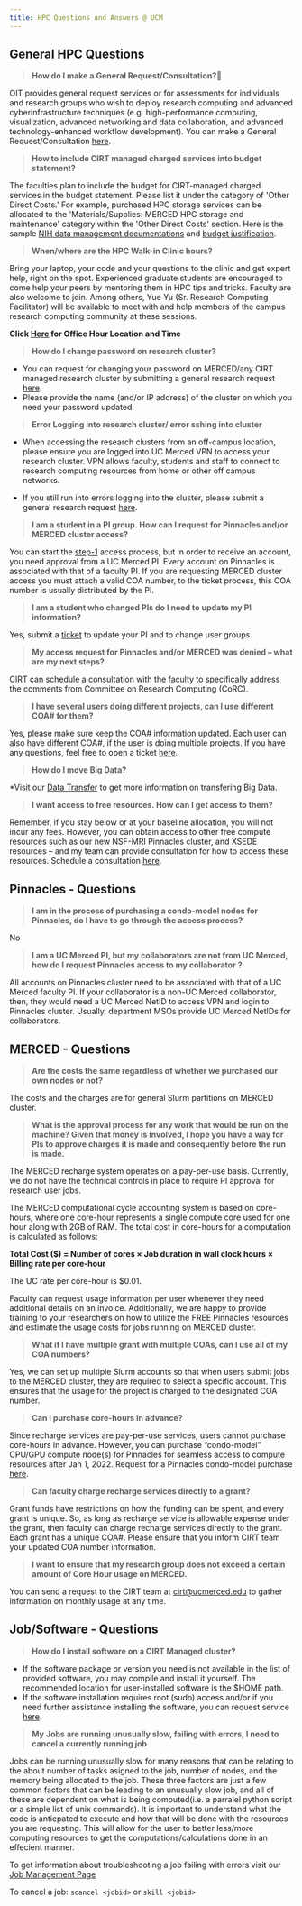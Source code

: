 ```yaml
---
title: HPC Questions and Answers @ UCM 
---
```


## General HPC Questions

> __How do I make a General Request/Consultation?🤔__

OIT provides general request services or for assessments for individuals and research groups who wish to deploy research computing and advanced cyberinfrastructure techniques (e.g. high-performance computing, visualization, advanced networking and data collaboration, and advanced technology-enhanced workflow development).
You can make a General Request/Consultation [here](https://ucmerced.service-now.com/servicehub?id=public_kb_article&sys_id=3c3ee9ff1b67a0543a003112cd4bcb13&form_id=06da3f8edbfc08103c4d56f3ce9619f4).


> __How to include CIRT managed charged services into budget statement?__

The faculties plan to include the budget for CIRT-managed charged services in the budget statement. Please list it under the category of 'Other Direct Costs.' For example, purchased HPC storage services can be allocated to the 'Materials/Supplies: MERCED HPC storage and maintenance' category within the 'Other Direct Costs' section. Here is the sample <a href="./files/Budget_Justification_NIH Data_Management_And_Sharing_Justification.pdf" download="Budget_Justification_NIH Data_Management_And_Sharing_Justification.pdf">NIH data management documentations</a> and <a href="./files/Budget Justification Detailed.pdf" download="Budget Justification Detailed.pdf">budget justification</a>.

> __When/where are the HPC Walk-in Clinic hours?__

Bring your laptop, your code and your questions to the clinic and get expert help, right on the spot. Experienced graduate students are encouraged to come help your peers by mentoring them in HPC tips and tricks. Faculty are also welcome to join. Among others, Yue Yu (Sr. Research Computing Facilitator) will be available to meet with and help members of the campus research computing community at these sessions.

**Click [Here](README.md) for Office Hour Location and Time**



> __How do I change password on research cluster?__
* You can request for changing your password on MERCED/any CIRT managed research cluster by submitting a general research request [here](https://ucmerced.service-now.com/servicehub?id=public_kb_article&sys_id=3c3ee9ff1b67a0543a003112cd4bcb13&form_id=06da3f8edbfc08103c4d56f3ce9619f4).
* Please provide the name (and/or IP address) of the cluster on which you need your password updated.

>__Error Logging into research cluster/ error sshing into cluster__

* When accessing the research clusters from an off-campus location, please ensure you are logged into UC Merced VPN to access your research cluster. VPN allows faculty, students and staff to connect to research computing resources from home or other off campus networks.

* If you still run into errors logging into the cluster, please submit a general research request [here](https://ucmerced.service-now.com/servicehub?id=public_kb_article&sys_id=3c3ee9ff1b67a0543a003112cd4bcb13&form_id=06da3f8edbfc08103c4d56f3ce9619f4).

> __I am a student in a PI group. How can I request for Pinnacles and/or MERCED  cluster access?__

You can start the [step-1](https://ucmerced.service-now.com/servicehub?id=public_kb_article&sys_id=3c3ee9ff1b67a0543a003112cd4bcb13&form_id=06da3f8edbfc08103c4d56f3ce9619f4) access process, but in order to receive an account, you need approval from a UC Merced PI. Every account on Pinnacles is associated with that of a faculty PI. If you are requesting MERCED cluster access you must attach a valid COA number, to the ticket process, this COA number is usually distributed by the PI. 

> __I am a student who changed PIs do I need to update my PI information?__

Yes, submit a [ticket](https://ucmerced.service-now.com/servicehub?id=public_kb_article&sys_id=3c3ee9ff1b67a0543a003112cd4bcb13&form_id=06da3f8edbfc08103c4d56f3ce9619f4) to update your PI and to change user groups. 

> __My access request for Pinnacles and/or MERCED was denied – what are my next steps?__

CIRT can schedule a consultation with the faculty to specifically address the comments from Committee on Research Computing (CoRC).

> __I have several users doing different projects, can I use different COA# for them?__

Yes, please make sure keep the COA# information updated. Each user can also have different COA#, if the user is doing multiple projects. If you have any questions, feel free to open a ticket [here](https://ucmerced.service-now.com/servicehub?id=public_kb_article&sys_id=3c3ee9ff1b67a0543a003112cd4bcb13&form_id=06da3f8edbfc08103c4d56f3ce9619f4).


> __How do I move Big Data?__

*Visit our [Data Transfer](data_transfer.md) to get more information on transfering Big Data. 


>__I want access to free resources. How can I get access to them?__

Remember, if you stay below or at your baseline allocation, you will not incur any fees. However, you can obtain access to other free compute resources such as our new NSF-MRI Pinnacles cluster, and XSEDE resources – and my team can provide consultation for how to access these resources. Schedule a consultation [here](https://arrangr.com/sarvani/rechargemeeting).



## Pinnacles - Questions


> __I am in the process of purchasing a condo-model nodes for Pinnacles, do I have to go through the access process?__

No

>__I am a UC Merced PI, but my collaborators are not from UC Merced, how do I request Pinnacles access to my collaborator ?__

All accounts on Pinnacles cluster need to be associated with that of a UC Merced faculty PI. If your collaborator is a non-UC Merced collaborator, then, they would need a UC Merced NetID to access VPN and login to Pinnacles cluster. Usually, department MSOs provide UC Merced NetIDs for collaborators.


## MERCED - Questions

>__Are the costs the same regardless of whether we purchased our own nodes or not?__

The costs and the charges are for general Slurm partitions on MERCED cluster. 

> __What is the approval process for any work that would be run on the machine? Given that money is involved, I hope you have a way for PIs to approve charges it is made and consequently before the run is made.__

The MERCED recharge system operates on a pay-per-use basis. Currently, we do not have the technical controls in place to require PI approval for research user jobs.
 
The MERCED computational cycle accounting system is based on core-hours, where one core-hour represents a single compute core used for one hour along with 2GB of RAM. The total cost in core-hours for a computation is calculated as follows:
 
__Total Cost ($) = Number of cores × Job duration in wall clock hours × Billing rate per core-hour__
 
The UC rate per core-hour is $0.01.
 
Faculty can request usage information per user whenever they need additional details on an invoice. Additionally, we are happy to provide training to your researchers on how to utilize the FREE Pinnacles resources and estimate the usage costs for jobs running on MERCED cluster.

> __What if I have multiple grant with multiple COAs, can I use all of my COA numbers?__

Yes, we can set up multiple Slurm accounts so that when users submit jobs to the MERCED cluster, they are required to select a specific account. This ensures that the usage for the project is charged to the designated COA number.

>__Can I purchase core-hours in advance?__

Since recharge services are pay-per-use services, users cannot purchase core-hours in advance. However, you can purchase “condo-model” CPU/GPU compute node(s) for Pinnacles for seamless access to compute resources after Jan 1, 2022. Request for a Pinnacles condo-model purchase [here](https://ucmerced.service-now.com/servicehub?id=public_kb_article&sys_id=3c3ee9ff1b67a0543a003112cd4bcb13&form_id=06da3f8edbfc08103c4d56f3ce9619f4).

>__Can faculty charge recharge services directly to a grant?__

Grant funds have restrictions on how the funding can be spent, and every grant is unique. So, as long as recharge service is allowable expense under the grant, then faculty can charge recharge services directly to the grant. Each grant has a unique COA#. Please ensure that you inform CIRT team your updated COA number information.

>__I want to ensure that my research group does not exceed a certain amount of Core Hour usage on MERCED.__

You can send a request to the CIRT team at cirt@ucmerced.edu to gather information on monthly usage at any time.

## Job/Software - Questions

> __How do I install software on a CIRT Managed cluster?__

* If the software package or version you need is not available in the list of provided software, you may compile and install it yourself. The recommended location for user-installed software is the $HOME path.
* If the software installation requires root (sudo) access and/or if you need further assistance installing the software, you can request service [here](https://ucmerced.service-now.com/servicehub?id=public_kb_article&sys_id=b83ee9ff1b67a0543a003112cd4bcbde&form_id=0cb3dca04f7d4300b52ba1618110c7ff).

> __My Jobs are running unusually slow, failing with errors, I need to cancel a currently running job__

Jobs can be running unusually slow for many reasons that can be relating to the about number of tasks asigned to the job, number of nodes, and the memory being allocated to the job. These three factors are just a few common factors that can be leading to an unusually slow job, and all of these are dependent on what is being computed(i.e. a parralel python script or a simple list of unix commands). It is important to understand what the code is  anticpated to execute and how that will be done with the resources you are requesting. This will allow for the user to better less/more computing resources to get the computations/calculations done in an effecient manner. 

To get information about troubleshooting a job failing with errors visit our [Job Management Page](Manage_job.md)

To cancel a job: `scancel <jobid>` or `skill <jobid>`
